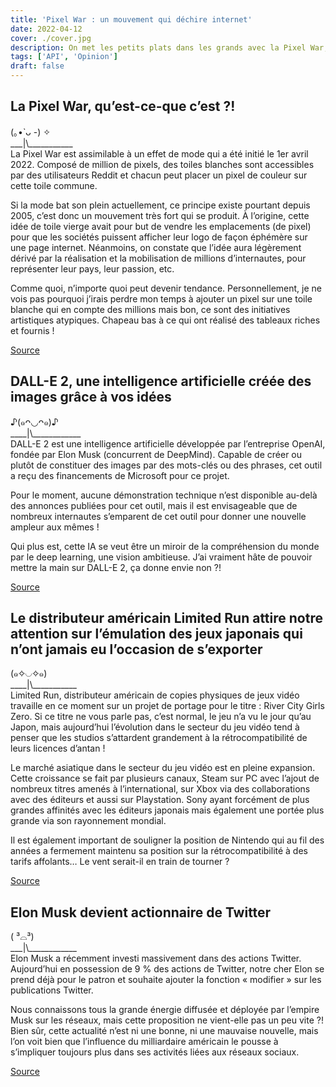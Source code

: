 ```yaml
---
title: 'Pixel War : un mouvement qui déchire internet'
date: 2022-04-12
cover: ./cover.jpg
description: On met les petits plats dans les grands avec la Pixel War, des nouvelles prometteuses sur l’émulation des jeux rétro ou encore l’intelligence artificielle DALL-E 2 qui fabrique des images grâce à vos idées !
tags: ['API', 'Opinion']
draft: false
---
```


## La Pixel War, qu’est-ce-que c’est ?!
(｡•̀ ᴗ -) ✧     
\_\_\_|\\\_\_\_\_\_\_\_\_\_\_\_     
La Pixel War est assimilable à un effet de mode qui a été initié le 1er avril 2022. Composé de million de pixels, des toiles blanches sont accessibles par des utilisateurs Reddit et chacun peut placer un pixel de couleur sur cette toile commune.

Si la mode bat son plein actuellement, ce principe existe pourtant depuis 2005, c’est donc un mouvement très fort qui se produit. À l’origine, cette idée de toile vierge avait pour but de vendre les emplacements (de pixel) pour que les sociétés puissent afficher leur logo de façon éphémère sur une page internet. Néanmoins, on constate que l’idée aura légèrement dérivé par la réalisation et la mobilisation de millions d’internautes, pour représenter leur pays, leur passion, etc.

Comme quoi, n’importe quoi peut devenir tendance. Personnellement, je ne vois pas pourquoi j’irais perdre mon temps à ajouter un pixel sur une toile blanche qui en compte des millions mais bon, ce sont des initiatives artistiques atypiques. Chapeau bas à ce qui ont réalisé des tableaux riches et fournis !

[Source](https://www.futura-sciences.com/tech/actualites/tech-pixel-war-cest-cette-bataille-numerique-dechaine-internautes-97766/)

## DALL-E 2, une intelligence artificielle créée des images grâce à vos idées
♪(๑ᴖ◡ᴖ๑)♪     
\_\_\_\_|\\\_\_\_\_\_\_\_\_\_\_\_\_     
DALL-E 2 est une intelligence artificielle développée par l’entreprise OpenAI, fondée par Elon Musk (concurrent de DeepMind). Capable de créer ou plutôt de constituer des images par des mots-clés ou des phrases, cet outil a reçu des financements de Microsoft pour ce projet.

Pour le moment, aucune démonstration technique n’est disponible au-delà des annonces publiées pour cet outil, mais il est envisageable que de nombreux internautes s’emparent de cet outil pour donner une nouvelle ampleur aux mêmes !

Qui plus est, cette IA se veut être un miroir de la compréhension du monde par le deep learning, une vision ambitieuse. J’ai vraiment hâte de pouvoir mettre la main sur DALL-E 2, ça donne envie non ?!

[Source](https://www.futura-sciences.com/tech/actualites/intelligence-artificielle-genial-cette-ia-cree-photos-montages-partir-vos-idees-97866/)

## Le distributeur américain Limited Run attire notre attention sur l’émulation des jeux japonais qui n’ont jamais eu l’occasion de s’exporter
(๑✧◡✧๑)       
\_\_\_\_|\\\_\_\_\_\_\_\_\_\_\_\_       
Limited Run, distributeur américain de copies physiques de jeux vidéo travaille en ce moment sur un projet de portage pour le titre : River City Girls Zero. Si ce titre ne vous parle pas, c’est normal, le jeu n’a vu le jour qu’au Japon, mais aujourd’hui l’évolution dans le secteur du jeu vidéo tend à penser que les studios s’attardent grandement à la rétrocompatibilité de leurs licences d’antan !

Le marché asiatique dans le secteur du jeu vidéo est en pleine expansion. Cette croissance se fait par plusieurs canaux, Steam sur PC avec l’ajout de nombreux titres amenés à l’international, sur Xbox via des collaborations avec des éditeurs et aussi sur Playstation. Sony ayant forcément de plus grandes affinités avec les éditeurs japonais mais également une portée plus grande via son rayonnement mondial.

Il est également important de souligner la position de Nintendo qui au fil des années a fermement maintenu sa position sur la rétrocompatibilité à des tarifs affolants… Le vent serait-il en train de tourner ?

[Source](https://www.pcgamer.com/uk/limited-run-games-emulation-initiative-could-finally-open-doors-for-untranslated-japanese-games/)

## Elon Musk devient actionnaire de Twitter
( ³⌓³)      
\_\_\_|\\\_\_\_\_\_\_\_\_\_\_\_\_       
Elon Musk a récemment investi massivement dans des actions Twitter. Aujourd’hui en possession de 9 % des actions de Twitter, notre cher Elon se prend déjà pour le patron et souhaite ajouter la fonction « modifier » sur les publications Twitter.

Nous connaissons tous la grande énergie diffusée et déployée par l’empire Musk sur les réseaux, mais cette proposition ne vient-elle pas un peu vite ?! Bien sûr, cette actualité n’est ni une bonne, ni une mauvaise nouvelle, mais l’on voit bien que l’influence du milliardaire américain le pousse à s’impliquer toujours plus dans ses activités liées aux réseaux sociaux.

[Source](https://www.papergeek.fr/elon-musk-achete-9-des-actions-de-twitter-2461997)
